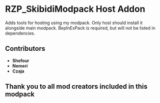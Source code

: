 # RZP_SkibidiModpack Host Addon

Adds tools for hosting using my modpack. Only host should install it alongside main modpack.
BepInExPack is required, but will not be listed in dependencies.

## Contributors
- **Shefour**
- **Nemeri**
- **Czaja**

## Thank you to all mod creators included in this modpack

